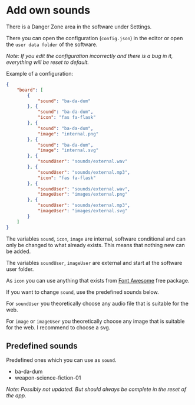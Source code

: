 # Add own sounds

There is a Danger Zone area in the software under Settings.

There you can open the configuration (`config.json`) in the editor or open the `user data folder` of the software.

*Note: If you edit the configuration incorrectly and there is a bug in it, everything will be reset to default.*

Example of a configuration:

```json
{
    "board": [
        {
            "sound": "ba-da-dum"
        }, {
            "sound": "ba-da-dum",
            "icon": "fas fa-flask"
        }, {
            "sound": "ba-da-dum",
            "image": "internal.png"
        }, {
            "sound": "ba-da-dum",
            "image": "internal.svg"
        }, {
            "soundUser": "sounds/external.wav"
        }, {
            "soundUser": "sounds/external.mp3",
            "icon": "fas fa-flask"
        }, {
            "soundUser": "sounds/external.wav",
            "imageUser": "images/external.png"
        }, {
            "soundUser": "sounds/external.mp3",
            "imageUser": "images/external.svg"
        }
    ]
}
```

The variables `sound`, `icon`, `image` are internal, software conditional and can only be changed to what already exists.
This means that nothing new can be added.

The variables `soundUser`, `imageUser` are external and start at the software user folder.

As `icon` you can use anything that exists from [Font Awesome](https://fontawesome.com/) free package.

If you want to change `sound`, use the predefined sounds below.

For `soundUser` you theoretically choose any audio file that is suitable for the web.

For `image` or `imageUser` you theoretically choose any image that is suitable for the web.
I recommend to choose a svg.

## Predefined sounds

Predefined ones which you can use as `sound`.

* ba-da-dum
* weapon-science-fiction-01

*Note: Possibly not updated. But should always be complete in the reset of the app.*
